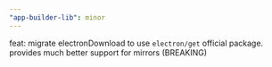 ```yaml
---
"app-builder-lib": minor
---
```


feat: migrate electronDownload to use `electron/get` official package. provides much better support for mirrors (BREAKING)
